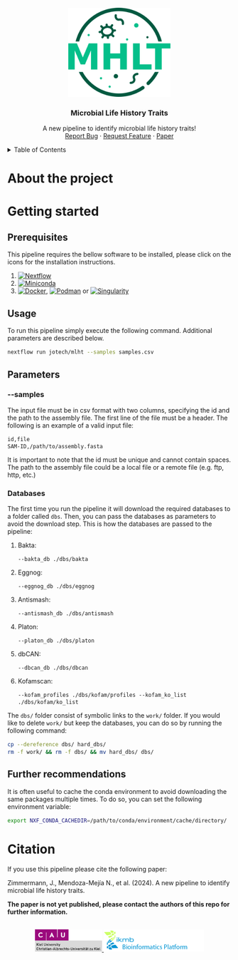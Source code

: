 
<br />
<div align="center">
  <a href="https://github.com/jotech/mlht">
    <img src="assets/bitmap.png" alt="Logo" height="200">
  </a>

  <h3 align="center">Microbial Life History Traits</h3>

  <p align="center">
    A new pipeline to identify microbial life history traits!
    <br />
    <a href="https://github.com/jotech/mlht/issues">Report Bug</a>
    ·
    <a href="https://github.com/jotech/mlht/issues">Request Feature</a>
    ·
    <a href="https://github.com/jotech/mlht">Paper</a>
  </p>
</div>


<!-- TABLE OF CONTENTS -->
<details>
  <summary>Table of Contents</summary>
  <ol>
    <li>
      <a href="#about-the-project">About The Project</a>
    </li>
    <li>
      <a href="#getting-started">Getting Started</a>
      <ul>
        <li><a href="#prerequisites">Prerequisites</a></li>
        <li><a href="#usage">Usage</a></li>
        <li><a href="#parameters">Parameters</a></li>
        <li><a href="#further-recommendations">Further recomendations</a></li>
      </ul>
    </li>
    <li><a href="#citation">Citation</a></li>
  </ol>
</details>

# About the project
# Getting started
## Prerequisites
This pipeline requires the bellow software to be installed, please click on the icons for the installation instructions.
 1. [![Nextflow][Nextflow]][Nextflow-url]
 2. [![Miniconda][Miniconda]][Miniconda-url]
 3. [![Docker]][Docker-url], [![Podman]][Podman-url] or [![Singularity]][Singularity-url]


## Usage
To run this pipeline simply execute the following command. Additional parameters are described below.
   ```sh
   nextflow run jotech/mlht --samples samples.csv
   ```

## Parameters
### --samples
The input file must be in csv format with two columns, specifying the id and the path to the assembly file. The first line of the file must be a header. The following is an example of a valid input file:
```
id,file
SAM-ID,/path/to/assembly.fasta
```
It is important to note that the id must be unique and cannot contain spaces. The path to the assembly file could be a local file or a remote file (e.g. ftp, http, etc.)

### Databases
The first time you run the pipeline it will download the required databases to a folder called `dbs`. Then, you can pass the databases as parameters to avoid the download step. This is how the databases are passed to the pipeline:

 1. Bakta:
    ```
    --bakta_db ./dbs/bakta
    ```
 2. Eggnog:
    ```
    --eggnog_db ./dbs/eggnog
    ```
 3. Antismash:
    ```
    --antismash_db ./dbs/antismash
    ```
 4. Platon:
    ```
    --platon_db ./dbs/platon
    ```
 5. dbCAN:
    ```
    --dbcan_db ./dbs/dbcan
    ```
 6. Kofamscan:
    ```
    --kofam_profiles ./dbs/kofam/profiles --kofam_ko_list ./dbs/kofam/ko_list
    ```

The `dbs/` folder consist of symbolic links to the `work/` folder. If you would like to delete `work/` but keep the databases, you can do so by running the following command:
```sh
cp --dereference dbs/ hard_dbs/
rm -f work/ && rm -f dbs/ && mv hard_dbs/ dbs/
```
## Further recommendations
It is often useful to cache the conda environment to avoid downloading the same packages multiple times. To do so, you can set the following environment variable:
```sh
export NXF_CONDA_CACHEDIR=/path/to/conda/environment/cache/directory/
```

# Citation
If you use this pipeline please cite the following paper:

Zimmermann, J., Mendoza-Mejía N., et al. (2024). A new pipeline to identify microbial life history traits.

**The paper is not yet published, please contact the authors of this repo for further information.**

<br />
<div align="center">
  <a href="https://www.uni-kiel.de/de/">
    <img src="assets/cau-logo.png" alt="CAU" height="50">
  </a>
  <a href="https://www.ikmb.uni-kiel.de/">
    <img src="assets/ikmb_logo.png" alt="IKMB" height="50">
  </a>
</div>

<!-- MARKDOWN LINKS & IMAGES -->
<!-- https://www.markdownguide.org/basic-syntax/#reference-style-links -->

[Nextflow]: https://img.shields.io/badge/Nextflow-0dc09d
[Nextflow-url]: https://www.nextflow.io/docs/latest/getstarted.html
[Anaconda]: https://img.shields.io/badge/Anaconda-43b02a?logo=anaconda&logoColor=white
[Anaconda-url]: https://docs.conda.io/en/latest/miniconda.html
[Miniconda]: https://img.shields.io/badge/Miniconda-43b02a?logo=anaconda&logoColor=white
[Miniconda-url]: https://docs.conda.io/en/latest/miniconda.html
[Docker]: https://img.shields.io/badge/Docker-2496ed?logo=docker&logoColor=white
[Docker-url]: https://docs.docker.com/get-docker/
[Podman]: https://img.shields.io/badge/Podman-892CA0?logo=podman&logoColor=white
[Podman-url]: https://podman.io/getting-started/installation
[Singularity]: https://img.shields.io/badge/Singularity%20%28Apptiner%29-2496ed
[Singularity-url]: https://apptainer.org/docs/user/main/quick_start.html
